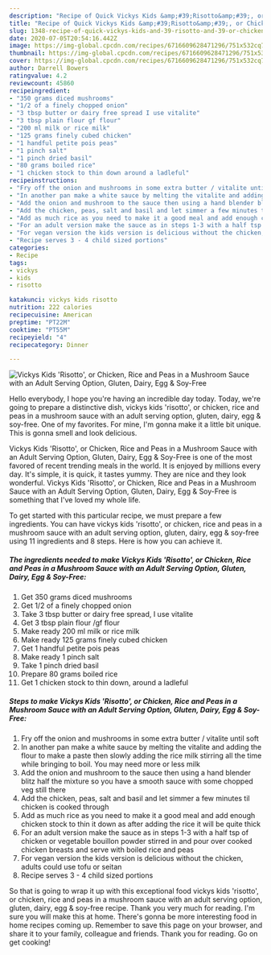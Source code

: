 ```yaml
---
description: "Recipe of Quick Vickys Kids &amp;#39;Risotto&amp;#39;, or Chicken, Rice and Peas in a Mushroom Sauce with an Adult Serving Option, Gluten, Dairy, Egg &amp;amp; Soy-Free"
title: "Recipe of Quick Vickys Kids &amp;#39;Risotto&amp;#39;, or Chicken, Rice and Peas in a Mushroom Sauce with an Adult Serving Option, Gluten, Dairy, Egg &amp;amp; Soy-Free"
slug: 1348-recipe-of-quick-vickys-kids-and-39-risotto-and-39-or-chicken-rice-and-peas-in-a-mushroom-sauce-with-an-adult-serving-option-gluten-dairy-egg-and-amp-soy-free
date: 2020-07-05T20:54:16.442Z
image: https://img-global.cpcdn.com/recipes/6716609628471296/751x532cq70/vickys-kids-risotto-or-chicken-rice-and-peas-in-a-mushroom-sauce-with-an-adult-serving-option-g-recipe-main-photo.jpg
thumbnail: https://img-global.cpcdn.com/recipes/6716609628471296/751x532cq70/vickys-kids-risotto-or-chicken-rice-and-peas-in-a-mushroom-sauce-with-an-adult-serving-option-g-recipe-main-photo.jpg
cover: https://img-global.cpcdn.com/recipes/6716609628471296/751x532cq70/vickys-kids-risotto-or-chicken-rice-and-peas-in-a-mushroom-sauce-with-an-adult-serving-option-g-recipe-main-photo.jpg
author: Darrell Bowers
ratingvalue: 4.2
reviewcount: 45860
recipeingredient:
- "350 grams diced mushrooms"
- "1/2 of a finely chopped onion"
- "3 tbsp butter or dairy free spread I use vitalite"
- "3 tbsp plain flour gf flour"
- "200 ml milk or rice milk"
- "125 grams finely cubed chicken"
- "1 handful petite pois peas"
- "1 pinch salt"
- "1 pinch dried basil"
- "80 grams boiled rice"
- "1 chicken stock to thin down around a ladleful"
recipeinstructions:
- "Fry off the onion and mushrooms in some extra butter / vitalite until soft"
- "In another pan make a white sauce by melting the vitalite and adding the flour to make a paste then slowly adding the rice milk stirring all the time while bringing to boil. You may need more or less milk"
- "Add the onion and mushroom to the sauce then using a hand blender blitz half the mixture so you have a smooth sauce with some chopped veg still there"
- "Add the chicken, peas, salt and basil and let simmer a few minutes til chicken is cooked through"
- "Add as much rice as you need to make it a good meal and add enough chicken stock to thin it down as after adding the rice it will be quite thick"
- "For an adult version make the sauce as in steps 1-3 with a half tsp of chicken or vegetable bouillon powder stirred in and pour over cooked chicken breasts and serve with boiled rice and peas"
- "For vegan version the kids version is delicious without the chicken, adults could use tofu or seitan"
- "Recipe serves 3 - 4 child sized portions"
categories:
- Recipe
tags:
- vickys
- kids
- risotto

katakunci: vickys kids risotto 
nutrition: 222 calories
recipecuisine: American
preptime: "PT22M"
cooktime: "PT55M"
recipeyield: "4"
recipecategory: Dinner

---
```



![Vickys Kids &#39;Risotto&#39;, or Chicken, Rice and Peas in a Mushroom Sauce with an Adult Serving Option, Gluten, Dairy, Egg &amp; Soy-Free](https://img-global.cpcdn.com/recipes/6716609628471296/751x532cq70/vickys-kids-risotto-or-chicken-rice-and-peas-in-a-mushroom-sauce-with-an-adult-serving-option-g-recipe-main-photo.jpg)

Hello everybody, I hope you're having an incredible day today. Today, we're going to prepare a distinctive dish, vickys kids &#39;risotto&#39;, or chicken, rice and peas in a mushroom sauce with an adult serving option, gluten, dairy, egg &amp; soy-free. One of my favorites. For mine, I'm gonna make it a little bit unique. This is gonna smell and look delicious.



Vickys Kids &#39;Risotto&#39;, or Chicken, Rice and Peas in a Mushroom Sauce with an Adult Serving Option, Gluten, Dairy, Egg &amp; Soy-Free is one of the most favored of recent trending meals in the world. It is enjoyed by millions every day. It's simple, it is quick, it tastes yummy. They are nice and they look wonderful. Vickys Kids &#39;Risotto&#39;, or Chicken, Rice and Peas in a Mushroom Sauce with an Adult Serving Option, Gluten, Dairy, Egg &amp; Soy-Free is something that I've loved my whole life.


To get started with this particular recipe, we must prepare a few ingredients. You can have vickys kids &#39;risotto&#39;, or chicken, rice and peas in a mushroom sauce with an adult serving option, gluten, dairy, egg &amp; soy-free using 11 ingredients and 8 steps. Here is how you can achieve it.

<!--inarticleads1-->

##### The ingredients needed to make Vickys Kids &#39;Risotto&#39;, or Chicken, Rice and Peas in a Mushroom Sauce with an Adult Serving Option, Gluten, Dairy, Egg &amp; Soy-Free:

1. Get 350 grams diced mushrooms
1. Get 1/2 of a finely chopped onion
1. Take 3 tbsp butter or dairy free spread, I use vitalite
1. Get 3 tbsp plain flour /gf flour
1. Make ready 200 ml milk or rice milk
1. Make ready 125 grams finely cubed chicken
1. Get 1 handful petite pois peas
1. Make ready 1 pinch salt
1. Take 1 pinch dried basil
1. Prepare 80 grams boiled rice
1. Get 1 chicken stock to thin down, around a ladleful




<!--inarticleads2-->

##### Steps to make Vickys Kids &#39;Risotto&#39;, or Chicken, Rice and Peas in a Mushroom Sauce with an Adult Serving Option, Gluten, Dairy, Egg &amp; Soy-Free:

1. Fry off the onion and mushrooms in some extra butter / vitalite until soft
1. In another pan make a white sauce by melting the vitalite and adding the flour to make a paste then slowly adding the rice milk stirring all the time while bringing to boil. You may need more or less milk
1. Add the onion and mushroom to the sauce then using a hand blender blitz half the mixture so you have a smooth sauce with some chopped veg still there
1. Add the chicken, peas, salt and basil and let simmer a few minutes til chicken is cooked through
1. Add as much rice as you need to make it a good meal and add enough chicken stock to thin it down as after adding the rice it will be quite thick
1. For an adult version make the sauce as in steps 1-3 with a half tsp of chicken or vegetable bouillon powder stirred in and pour over cooked chicken breasts and serve with boiled rice and peas
1. For vegan version the kids version is delicious without the chicken, adults could use tofu or seitan
1. Recipe serves 3 - 4 child sized portions




So that is going to wrap it up with this exceptional food vickys kids &#39;risotto&#39;, or chicken, rice and peas in a mushroom sauce with an adult serving option, gluten, dairy, egg &amp; soy-free recipe. Thank you very much for reading. I'm sure you will make this at home. There's gonna be more interesting food in home recipes coming up. Remember to save this page on your browser, and share it to your family, colleague and friends. Thank you for reading. Go on get cooking!
